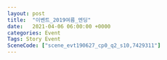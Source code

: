 ```yaml
---
layout: post
title:  "이벤트_2019여름_엔딩"
date:   2021-04-06 06:00:00 +0000
categories: Event
Tags: Story Event
SceneCode: ["scene_evt190627_cp0_q2_s10,7429311"]
---
```

